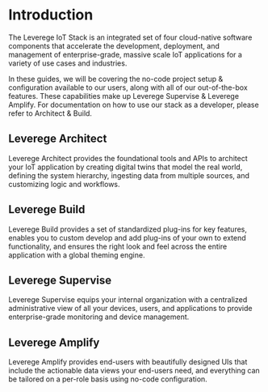 # Introduction

The Leverege IoT Stack is an integrated set of four cloud-native software components that accelerate the development, deployment, and management of enterprise-grade, massive scale IoT applications for a variety of use cases and industries. 

In these guides, we will be covering the no-code project setup & configuration available to our users, along with all of our out-of-the-box features. These capabilities make up Leverege Supervise & Leverege Amplify. For documentation on how to use our stack as a developer, please refer to Architect & Build. 


## Leverege Architect

Leverege Architect provides the foundational tools and APIs to architect your IoT application by creating digital twins that model the real world, defining the system hierarchy, ingesting data from multiple sources, and customizing logic and workflows.


## Leverege Build

Leverege Build provides a set of standardized plug-ins for key features, enables you to custom develop and add plug-ins of your own to extend functionality, and ensures the right look and feel across the entire application with a global theming engine.

## Leverege Supervise

Leverege Supervise equips your internal organization with a centralized administrative view of all your devices, users, and applications to provide enterprise-grade monitoring and device management.

## Leverege Amplify

Leverege Amplify provides end-users with beautifully designed UIs that include the actionable data views your end-users need, and everything can be tailored on a per-role basis using no-code configuration.

